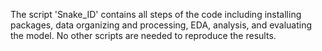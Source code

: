 The script 'Snake_ID' contains all steps of the code including installing packages, data organizing and processing, EDA, analysis, and evaluating the model. No other scripts are needed to reproduce the results.
